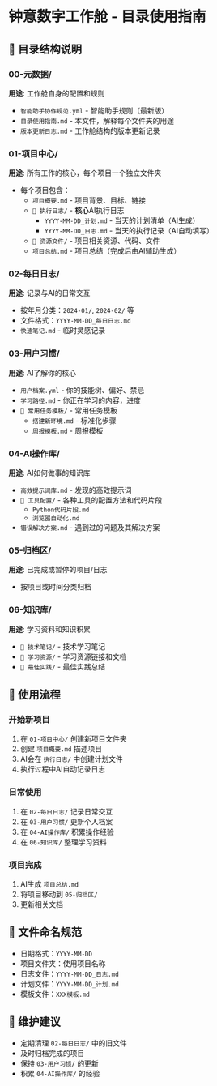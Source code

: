 # 钟意数字工作舱 - 目录使用指南

## 📁 目录结构说明

### 00-元数据/
**用途**: 工作舱自身的配置和规则
- `智能助手协作规范.yml` - 智能助手规则（最新版）
- `目录使用指南.md` - 本文件，解释每个文件夹的用途
- `版本更新日志.md` - 工作舱结构的版本更新记录

### 01-项目中心/
**用途**: 所有工作的核心，每个项目一个独立文件夹
- 每个项目包含：
  - `项目概要.md` - 项目背景、目标、链接
  - `📁 执行日志/` - **核心**AI执行日志
    - `YYYY-MM-DD_计划.md` - 当天的计划清单（AI生成）
    - `YYYY-MM-DD_日志.md` - 当天的执行记录（AI自动填写）
  - `📁 资源文件/` - 项目相关资源、代码、文件
  - `项目总结.md` - 项目总结（完成后由AI辅助生成）

### 02-每日日志/
**用途**: 记录与AI的日常交互
- 按年月分类：`2024-01/`, `2024-02/` 等
- 文件格式：`YYYY-MM-DD_每日日志.md`
- `快速笔记.md` - 临时灵感记录

### 03-用户习惯/
**用途**: AI了解你的核心
- `用户档案.yml` - 你的技能树、偏好、禁忌
- `学习路径.md` - 你正在学习的内容，进度
- `📁 常用任务模板/` - 常用任务模板
  - `搭建新环境.md` - 标准化步骤
  - `周报模板.md` - 周报模板

### 04-AI操作库/
**用途**: AI如何做事的知识库
- `高效提示词库.md` - 发现的高效提示词
- `📁 工具配置/` - 各种工具的配置方法和代码片段
  - `Python代码片段.md`
  - `浏览器自动化.md`
- `错误解决方案.md` - 遇到过的问题及其解决方案

### 05-归档区/
**用途**: 已完成或暂停的项目/日志
- 按项目或时间分类归档

### 06-知识库/
**用途**: 学习资料和知识积累
- `📁 技术笔记/` - 技术学习笔记
- `📁 学习资源/` - 学习资源链接和文档
- `📁 最佳实践/` - 最佳实践总结

## 🚀 使用流程

### 开始新项目
1. 在 `01-项目中心/` 创建新项目文件夹
2. 创建 `项目概要.md` 描述项目
3. AI会在 `执行日志/` 中创建计划文件
4. 执行过程中AI自动记录日志

### 日常使用
1. 在 `02-每日日志/` 记录日常交互
2. 在 `03-用户习惯/` 更新个人档案
3. 在 `04-AI操作库/` 积累操作经验
4. 在 `06-知识库/` 整理学习资料

### 项目完成
1. AI生成 `项目总结.md`
2. 将项目移动到 `05-归档区/`
3. 更新相关文档

## 📝 文件命名规范

- 日期格式：`YYYY-MM-DD`
- 项目文件夹：使用项目名称
- 日志文件：`YYYY-MM-DD_日志.md`
- 计划文件：`YYYY-MM-DD_计划.md`
- 模板文件：`XXX模板.md`

## 🔄 维护建议

- 定期清理 `02-每日日志/` 中的旧文件
- 及时归档完成的项目
- 保持 `03-用户习惯/` 的更新
- 积累 `04-AI操作库/` 的经验
